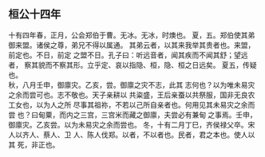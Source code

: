 ## 桓公十四年

十有四年春，正月，公会郑伯于曹。无冰。无冰，时燠也。
夏，五。郑伯使其弟御来盟。诸侯之尊，弟兄不得以属通。
其弟云者，以其来我举其贵者也。来盟，前定也。不日，前定
之盟不日。孔子曰：听远音者，闻其疾而不闻其舒；望远者，
察其貌而不察其形。立乎定、哀以指隐、桓，隐、桓之日远矣。
夏五，传疑也。  
秋，八月壬申，御廪灾。乙亥，尝。御廪之灾不志，此其
志何也？以为唯未易灾之余而尝可也。志不敬也。天子亲耕以
共粢盛，王后亲蚕以共祭服，国非无良农工女也，以为人之所
尽事其祖祢，不若以己所自亲者也。何用见其未易灾之余而尝
也？曰甸粟，而内之三宫，三宫米而藏之御廪，夫尝必有兼甸
之事焉。壬申，御廪灾。乙亥尝。以为未易灾之余而尝也。
冬，十有二月丁巳，齐侯禄父卒。宋人以齐人、蔡人、卫
人、陈人伐郑。以者，不以者也。民者，君之本也。使人以其
死，非正也。  

